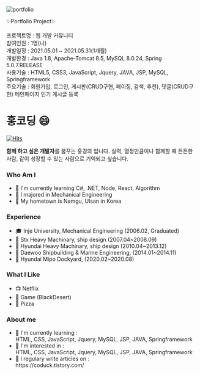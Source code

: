 ![portfolio](https://user-images.githubusercontent.com/80883357/123402307-9095e580-d5e2-11eb-9c12-9a6ed4fd1f0d.png)

✨Portfolio Project✨<br><br>
프로젝트명 : 웹 개발 커뮤니티<br>
참여인원 : 1명(나)<br>
개발일정 : 2021.05.01 ~ 2021.05.31(1개월)<br>
개발환경 : Java 1.8, Apache-Tomcat 8.5, MySQL 8.0.24, Spring 5.0.7.RELEASE<br>
사용기술 : HTML5, CSS3, JavaScript, Jquery, JAVA, JSP, MySQL, Springframework<br>
주요기술 : 회원가입, 로그인, 게시판(CRUD구현, 페이징, 검색, 추천), 댓글(CRUD구현) 메인페이지 인기 게시글 등록<br>

<h1>홍코딩 😄</h1>

[![Hits](https://hits.seeyoufarm.com/api/count/incr/badge.svg?url=https%3A%2F%2Fgithub.com%2Fgjbae1212%2Fhit-counter)](https://hits.seeyoufarm.com)                 

<b>함께 하고 싶은 개발자</b>를 꿈꾸는 홍경의 입니다.
실력, 열정만큼이나 함께할 때 든든한 사람, 같이 성장할 수 있는
사람으로 기억되고 싶습니다.<br>
<h3>Who Am I</h3>
<ul>
  <li>
    🌱 I'm currently learning C#, .NET, Node, React, Algorithm
  </li>
  <li>
    🥇 I majored in Mechanical Engineering
  </li>
  <li>
    🚅 My hometown is Namgu, Ulsan in Korea
  </li>
</ul>
<h3>Experience</h3>
<ul>
  <li>
    🎓 Inje University, Mechanical Engineering (2006.02, Graduated)
  </li>
  <li>
    💊 Stx Heavy Machinary, ship design (2007.04~2008.09)
  </li>
  <li>
    💊 Hyundai Heavy Machinary, ship design (2010.04~2013.12)
  </li>
  <li>
    💊 Daewoo Shipbuilding & Marine Engineering, (2014.01~2014.11)
  </li>
  <li>
    💊 Hyundai Mipo Dockyard, (2020.02~2020.08)
  </li>
</ul>
<h3>What I Like</h3>
<ul>
  <li>
    📺 Netflix
  </li>
  <li>
    🔵 Game (BlackDesert)
  </li>
  <li>
    🍕 Pizza
  </li>
</ul>

<h3>About me</h3>
<ul>
  <li>
    🌱 I'm currently learning :<br>
    HTML, CSS, JavaScript, 
    Jquery, MySQL, JSP, JAVA, Springframework</h4>
  </li>
  <li>
    🤔 I'm interested in :<br> 
    HTML, CSS, JavaScript, 
    Jquery, MySQL, JSP, JAVA, Springframework
  </li>
  <li>
    💬 I regulary write articles on :<br>
    https://coduck.tistory.com/
  </li>
</ul>
<!--
**hgu0125/hgu0125** is a ✨ _special_ ✨ repository because its `README.md` (this file) appears on your GitHub profile.

Here are some ideas to get you started:

- 🔭 I’m currently working on ...
- 🌱 I’m currently learning ...
- 👯 I’m looking to collaborate on ...
- 🤔 I’m looking for help with ...
- 💬 Ask me about ...
- 📫 How to reach me: ...
- 😄 Pronouns: ...
- ⚡ Fun fact: ...
-->
